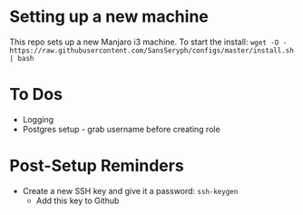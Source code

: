 # Setting up a new machine
This repo sets up a new Manjaro i3 machine. To start the install:
`wget -O - https://raw.githubusercontent.com/SansSeryph/configs/master/install.sh | bash`

# To Dos
  * Logging
  * Postgres setup - grab username before creating role

# Post-Setup Reminders
  * Create a new SSH key and give it a password: `ssh-keygen`
    * Add this key to Github
